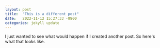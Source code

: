 ```yaml
---
layout: post
title:  "This is a different post"
date:   2022-11-12 15:27:33 -0800
categories: jekyll update
---
```

I just wanted to see what would happen if I created another post.  So here's what that looks like.